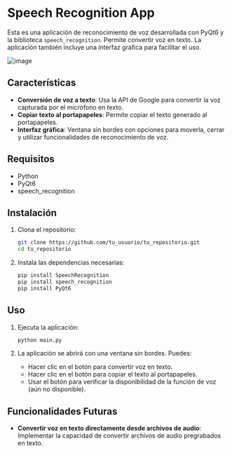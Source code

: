 # Speech Recognition App

Esta es una aplicación de reconocimiento de voz desarrollada con PyQt6 y la biblioteca `speech_recognition`. Permite convertir voz en texto. La aplicación también incluye una interfaz gráfica para facilitar el uso.

![image](https://github.com/user-attachments/assets/9460b3a5-5acd-4ae4-ad97-0dc4edb1c66a)

## Características

- **Conversión de voz a texto**: Usa la API de Google para convertir la voz capturada por el micrófono en texto.
- **Copiar texto al portapapeles**: Permite copiar el texto generado al portapapeles.
- **Interfaz gráfica**: Ventana sin bordes con opciones para moverla, cerrar y utilizar funcionalidades de reconocimiento de voz.

## Requisitos

- Python
- PyQt6
- speech_recognition

## Instalación

1. Clona el repositorio:

    ```bash
    git clone https://github.com/tu_usuario/tu_repositorio.git
    cd tu_repositorio
    ```

2. Instala las dependencias necesarias:

    ```bash
    pip install SpeechRecognition
    pip install speech_recognition
    pip install PyQt6
    ```

## Uso

1. Ejecuta la aplicación:

    ```bash
    python main.py
    ```

2. La aplicación se abrirá con una ventana sin bordes. Puedes:
   - Hacer clic en el botón para convertir voz en texto.
   - Hacer clic en el botón para copiar el texto al portapapeles.
   - Usar el botón para verificar la disponibilidad de la función de voz (aún no disponible).

## Funcionalidades Futuras

- **Convertir voz en texto directamente desde archivos de audio**: Implementar la capacidad de convertir archivos de audio pregrabados en texto.


